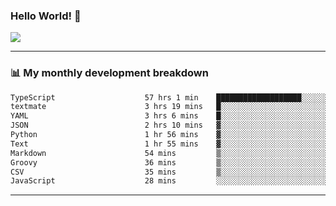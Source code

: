 ### Hello World! 👋

<a>
  <img align="center" src="https://github-readme-stats.vercel.app/api?username=megatunger&count_private=true&include_all_commits=true&bg_color=30,56CCF2,2F80ED&title_color=fff&text_color=fff" />
</a>

------
### 📊 My monthly development breakdown

<!--START_SECTION:waka-->

```txt
TypeScript                    57 hrs 1 min    ███████████████████░░░░░░   76.57 %
textmate                      3 hrs 19 mins   █░░░░░░░░░░░░░░░░░░░░░░░░   04.48 %
YAML                          3 hrs 6 mins    █░░░░░░░░░░░░░░░░░░░░░░░░   04.17 %
JSON                          2 hrs 10 mins   ▓░░░░░░░░░░░░░░░░░░░░░░░░   02.92 %
Python                        1 hr 56 mins    ▓░░░░░░░░░░░░░░░░░░░░░░░░   02.61 %
Text                          1 hr 55 mins    ▓░░░░░░░░░░░░░░░░░░░░░░░░   02.59 %
Markdown                      54 mins         ▒░░░░░░░░░░░░░░░░░░░░░░░░   01.21 %
Groovy                        36 mins         ▒░░░░░░░░░░░░░░░░░░░░░░░░   00.82 %
CSV                           35 mins         ▒░░░░░░░░░░░░░░░░░░░░░░░░   00.80 %
JavaScript                    28 mins         ░░░░░░░░░░░░░░░░░░░░░░░░░   00.65 %
```

<!--END_SECTION:waka-->

------

